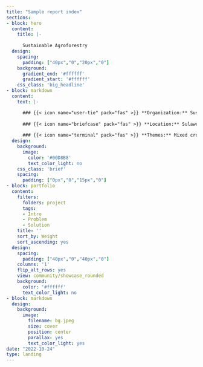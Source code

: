 ```yaml
---
title: "Sample report index"
sections:
- block: hero
  content:
    title: |-
    
      Sustainable Agroforestry
  design:
    spacing:
      padding: ["40px","0","20px","0"]
    background:
      gradient_end: '#ffffff'
      gradient_start: '#ffffff'
    css_class: 'big_headline'
- block: markdown
  content:
    text: |-

      ### {{< icon name="user-tie" pack="fas" >}} **Organization:** Sustainable agriculture
        
      ### {{< icon name="briefcase" pack="fas" >}} **Location:** Sulawesi, Indonesia
        
      ### {{< icon name="terminal" pack="fas" >}} **Themes:** Mixed cropping, income diversification, computer simulations
  design:
    background:
      image:
        color: '#00D8B8'
        text_color_light: no
    css_class: 'brief'
    spacing:
      padding: ["0px","0","15px","0"]
- block: portfolio
  content:
    filters:
      folders: project
      tags:
      - Intro
      - Problem
      - Solution
    title: ''
    sort_by: Weight
    sort_ascending: yes
  design:
    spacing:
      padding: ["40px","0","40px","0"]
    columns: '1'
    flip_alt_rows: yes
    view: community/showcase_rounded
    background:
      color: '#ffffff'
      text_color_light: no
- block: markdown
  design:
    background:
      image:
        filename: bg.jpeg
        size: cover
        position: center
        parallax: yes
        text_color_light: yes
date: "2022-10-24"
type: landing
---
```

